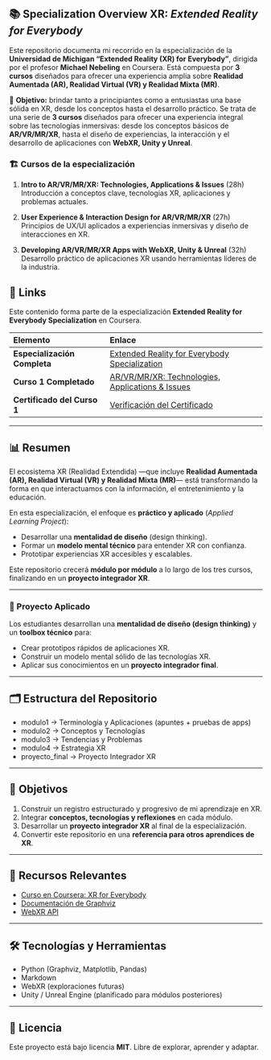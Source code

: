 ## 📚 Specialization Overview XR: *Extended Reality for Everybody*  

Este repositorio documenta mi recorrido en la especialización de la **Universidad de Michigan “Extended Reality (XR) for Everybody”**, dirigida por el profesor **Michael Nebeling** en Coursera. Está compuesta por **3 cursos** diseñados para ofrecer una experiencia amplia sobre **Realidad Aumentada (AR), Realidad Virtual (VR) y Realidad Mixta (MR)**.  

🔹 **Objetivo:** brindar tanto a principiantes como a entusiastas una base sólida en XR, desde los conceptos hasta el desarrollo práctico. Se trata de una serie de **3 cursos** diseñados para ofrecer una experiencia integral sobre las tecnologías inmersivas: desde los conceptos básicos de **AR/VR/MR/XR**, hasta el diseño de experiencias, la interacción y el desarrollo de aplicaciones con **WebXR, Unity y Unreal**. 

### 🏗 Cursos de la especialización
1. **Intro to AR/VR/MR/XR: Technologies, Applications & Issues** (28h)  
   Introducción a conceptos clave, tecnologías XR, aplicaciones y problemas actuales.  

2. **User Experience & Interaction Design for AR/VR/MR/XR** (27h)  
   Principios de UX/UI aplicados a experiencias inmersivas y diseño de interacciones en XR.  

3. **Developing AR/VR/MR/XR Apps with WebXR, Unity & Unreal** (32h)  
   Desarrollo práctico de aplicaciones XR usando herramientas líderes de la industria.

## 📜 Links

Este contenido forma parte de la especialización **Extended Reality for Everybody Specialization** en Coursera.

| Elemento | Enlace |
| :--- | :--- |
| **Especialización Completa** | [Extended Reality for Everybody Specialization](https://www.coursera.org/specializations/extended-reality-for-everybody) |
| **Curso 1 Completado** | [AR/VR/MR/XR: Technologies, Applications & Issues](https://www.coursera.org/learn/intro-augmented-virtual-mixed-extended-reality-technologies-applications-issues?specialization=extended-reality-for-everybody) |
| **Certificado del Curso 1** | [Verificación del Certificado](https://www.coursera.org/account/accomplishments/verify/1KVZV3UFZED8) |

---

## 📊 Resumen 

El ecosistema XR (Realidad Extendida) —que incluye **Realidad Aumentada (AR), Realidad Virtual (VR) y Realidad Mixta (MR)**— está transformando la forma en que interactuamos con la información, el entretenimiento y la educación.  

En esta especialización, el enfoque es **práctico y aplicado** (*Applied Learning Project*):  
- Desarrollar una **mentalidad de diseño** (design thinking).  
- Formar un **modelo mental técnico** para entender XR con confianza.  
- Prototipar experiencias XR accesibles y escalables.  

Este repositorio crecerá **módulo por módulo** a lo largo de los tres cursos, finalizando en un **proyecto integrador XR**.  

---

### 🎯 Proyecto Aplicado
Los estudiantes desarrollan una **mentalidad de diseño (design thinking)** y un **toolbox técnico** para:  
- Crear prototipos rápidos de aplicaciones XR.  
- Construir un modelo mental sólido de las tecnologías XR.  
- Aplicar sus conocimientos en un **proyecto integrador final**.  

---

## 🗂 Estructura del Repositorio  

- modulo1 -> Terminología y Aplicaciones (apuntes + pruebas de apps)
- modulo2 -> Conceptos y Tecnologías
- modulo3 -> Tendencias y Problemas
- modulo4 -> Estrategia XR
- proyecto_final -> Proyecto Integrador XR


---

## 🎯 Objetivos  

1. Construir un registro estructurado y progresivo de mi aprendizaje en XR.  
2. Integrar **conceptos, tecnologías y reflexiones** en cada módulo.  
3. Desarrollar un **proyecto integrador XR** al final de la especialización.  
4. Convertir este repositorio en una **referencia para otros aprendices de XR**.  

---

## 🔗 Recursos Relevantes

- [Curso en Coursera: XR for Everybody](https://www.coursera.org/specializations/extended-reality-for-everybody)
- [Documentación de Graphviz](https://graphviz.org/documentation/)
- [WebXR API](https://developer.mozilla.org/en-US/docs/Web/API/WebXR_Device_API)


---

## 🛠 Tecnologías y Herramientas

- Python (Graphviz, Matplotlib, Pandas)
- Markdown
- WebXR (exploraciones futuras)
- Unity / Unreal Engine (planificado para módulos posteriores)

---

## 📜 Licencia  

Este proyecto está bajo licencia **MIT**. Libre de explorar, aprender y adaptar.  




